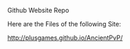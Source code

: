 Github Website Repo

Here are the Files of the following Site:

http://plusgames.github.io/AncientPvP/

